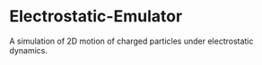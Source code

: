 # Electrostatic-Emulator
A simulation of 2D motion of charged particles under electrostatic dynamics.  
